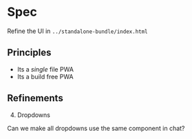 # Spec

Refine the UI in `../standalone-bundle/index.html`

## Principles

- Its a _single_ file PWA
- Its a build free PWA

## Refinements

4. Dropdowns

Can we make all dropdowns use the same component in chat?
